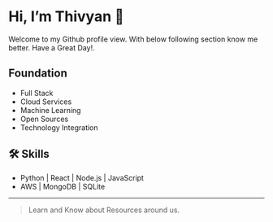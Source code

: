 # Hi, I’m Thivyan 👋
Welcome to my Github profile view. With below following section know me better. Have a Great Day!.



## Foundation
- Full Stack
- Cloud Services
- Machine Learning
- Open Sources
- Technology Integration


## 🛠️ Skills
- Python | React | Node.js | JavaScript
- AWS | MongoDB | SQLite



---

> Learn and Know about Resources around us.
